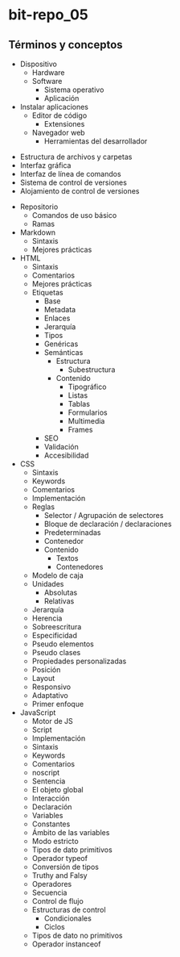 # bit-repo_05

## Términos y conceptos
* Dispositivo
  - Hardware
  * Software
    - Sistema operativo
    - Aplicación
* Instalar aplicaciones
  * Editor de código
    - Extensiones
  * Navegador web
    - Herramientas del desarrollador
- Estructura de archivos y carpetas
- Interfaz gráfica
- Interfaz de línea de comandos
- Sistema de control de versiones
- Alojamiento de control de versiones
* Repositorio
  - Comandos de uso básico
  - Ramas
* Markdown
  - Sintaxis
  - Mejores prácticas
* HTML
  - Sintaxis
  - Comentarios
  - Mejores prácticas
  * Etiquetas
    - Base
    - Metadata
    - Enlaces
    - Jerarquía
    - Tipos
    - Genéricas
    * Semánticas
      * Estructura
        - Subestructura
      * Contenido
        - Tipográfico
        - Listas
        - Tablas
        - Formularios
        - Multimedia
        - Frames
    - SEO
    - Validación
    - Accesibilidad
* CSS
  - Sintaxis
  - Keywords
  - Comentarios
  - Implementación
  * Reglas
    - Selector / Agrupación de selectores
    - Bloque de declaración / declaraciones
    - Predeterminadas
    - Contenedor
    * Contenido
      - Textos
      - Contenedores
  - Modelo de caja
  * Unidades
    - Absolutas
    - Relativas
  - Jerarquía
  - Herencia
  - Sobreescritura
  - Especificidad
  - Pseudo elementos
  - Pseudo clases
  - Propiedades personalizadas
  - Posición
  - Layout
  - Responsivo
  - Adaptativo
  - Primer enfoque
* JavaScript
  - Motor de JS
  - Script
  - Implementación
  - Sintaxis
  - Keywords
  - Comentarios
  - noscript
  - Sentencia
  - El objeto global
  - Interacción
  - Declaración
  - Variables
  - Constantes
  - Ámbito de las variables
  - Modo estricto
  - Tipos de dato primitivos
  - Operador typeof
  - Conversión de tipos
  - Truthy and Falsy
  - Operadores
  - Secuencia
  - Control de flujo
  * Estructuras de control
    - Condicionales
    - Ciclos
  - Tipos de dato no primitivos
  - Operador instanceof
